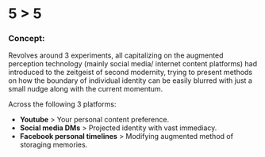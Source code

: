 # 5 > 5

### Concept:

Revolves around 3 experiments, all capitalizing on the augmented perception technology (mainly social media/ internet content platforms) had introduced to the zeitgeist of second modernity, trying to present methods on how the boundary of individual identity can be easily blurred with just a small nudge along with the current momentum.

Across the following 3 platforms:
* __Youtube__ > Your personal content preference.
* __Social media DMs__ > Projected identity with vast immediacy.
* __Facebook personal timelines__ > Modifying augmented method of storaging memories. 
